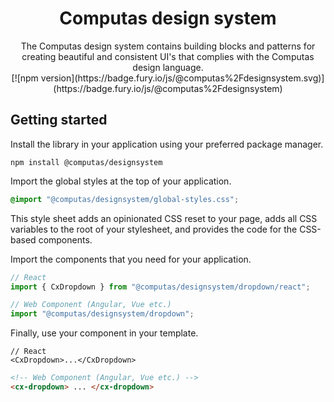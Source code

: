 <h1 align="center">Computas design system</h1>

<p align="center" style="max-width: 70ch; margin-inline: auto">The Computas design system contains building blocks and patterns for creating beautiful and consistent UI's that complies with the Computas design language.
<br>
[![npm version](https://badge.fury.io/js/@computas%2Fdesignsystem.svg)](https://badge.fury.io/js/@computas%2Fdesignsystem)

## Getting started

Install the library in your application using your preferred package manager.

```
npm install @computas/designsystem
```

Import the global styles at the top of your application.

```css
@import "@computas/designsystem/global-styles.css";
```

This style sheet adds an opinionated CSS reset to your page, adds all CSS variables to the root of your stylesheet, and provides the code for the CSS-based components.

Import the components that you need for your application.

```ts
// React
import { CxDropdown } from "@computas/designsystem/dropdown/react";
```

```ts
// Web Component (Angular, Vue etc.)
import "@computas/designsystem/dropdown";
```

Finally, use your component in your template.

```tsx
// React
<CxDropdown>...</CxDropdown>
```

```html
<!-- Web Component (Angular, Vue etc.) -->
<cx-dropdown> ... </cx-dropdown>
```
